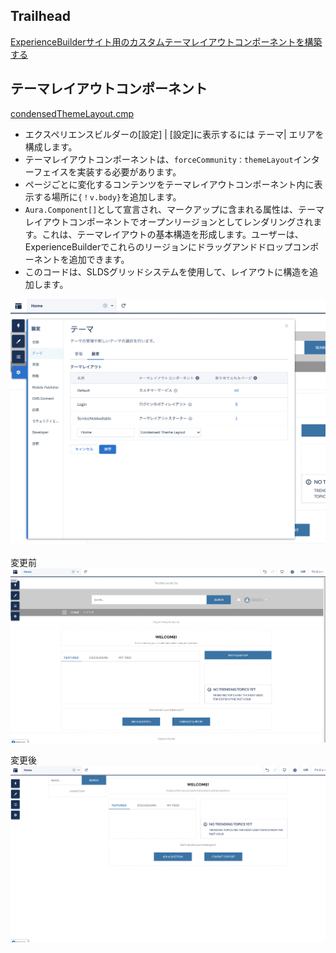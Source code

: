 ## Trailhead
[ExperienceBuilderサイト用のカスタムテーマレイアウトコンポーネントを構築する](https://trailhead.salesforce.com/ja/content/learn/projects/communities_theme_layout)

## テーマレイアウトコンポーネント
[condensedThemeLayout.cmp](aura/condensedThemeLayout/condensedThemeLayout.cmp)

* エクスペリエンスビルダーの[設定] | [設定]に表示するには テーマ| エリアを構成します。
* テーマレイアウトコンポーネントは、`forceCommunity：themeLayout`インターフェイスを実装する必要があります。
* ページごとに変化するコンテンツをテーマレイアウトコンポーネント内に表示する場所に`{！v.body}`を追加します。
* `Aura.Component[]`として宣言され、マークアップに含まれる属性は、テーマレイアウトコンポーネントでオープンリージョンとしてレンダリングされます。これは、テーマレイアウトの基本構造を形成します。ユーザーは、ExperienceBuilderでこれらのリージョンにドラッグアンドドロップコンポーネントを追加できます。
* このコードは、SLDSグリッドシステムを使用して、レイアウトに構造を追加します。

![カスタムレイアウト選択画面](.pic/custom-theme.png)

変更前
![before](.pic/layout-before.png)

変更後
![after](.pic/layout-after.png)

